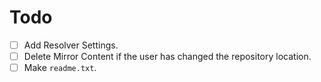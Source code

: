 # Todo

- [ ] Add Resolver Settings.
- [ ] Delete Mirror Content if the user has changed the repository location.
- [ ] Make `readme.txt`.
